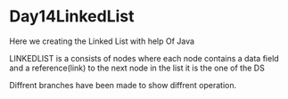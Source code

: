 # Day14LinkedList


Here we creating the Linked List with help Of Java

LINKEDLIST is a  consists of nodes where each node contains a data field and a reference(link) to the next node in the list it is the one of 
the DS


Diffrent branches have been made to show diffrent operation.
